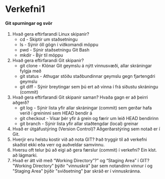 # Verkefni1

#### Git spurningar og svör

1. Hvað gera eftirfarandi Linux skipanir?
    * cd - Skiptir um staðsetningu
    * ls - Sýnir öll gögn í viðkomandi möppu
    * pwd - Sýnir staðsetningu Git Bash
    * mkdir - Býr til möppu
2. Hvað gera eftirfarandi Git skipanir?
    * git clone - Klónar Git geymslu á nýtt vinnusvæði, allar skráningar fylgja með
    * git status - Athugar stöðu staðbundinnar geymslu gegn fjartengdri geymslu
    * git diff - Sýnir breytingar sem þú ert að vinna í frá síðustu skráningu (commit)
3. Hvað gera eftirfarandi Git skipanir saman? Hvaða gagn er að þeirri aðgerð?
    * git log - Sýnir lista yfir allar skráningar (commit) sem gerðar hafa verið í greininni sem HEAD bendir á
    * git checkout - Vísar þér yfir á grein og færir um leið HEAD bendirinn
    * git branch - Sýnir lista yfir allar staðtengdar (local) greinar
4. Hvað er útgáfustýring (Version Control)? Aðgerðarstýring sem notað er í Git.
5. Hverjir eru helstu kostir við að nota GIT? Það tryggir til að verkefni skaðist ekki eða verr og auðveldar samvinnu.
6. Hversu oft telur þú að eigi að gera færslur (commit) í verkefni? Ein klst. að lágmarki.
7. Hvað er átt við með “Working Directory”?” og “Staging Area” í GIT? "Working Directory" þýðir "vinnuskrá" þar sem notandinn vinnur í og "Staging Area" þýðir "sviðsetning" þar skráð er í vinnuskránna.